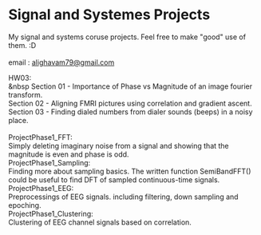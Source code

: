 # Signal and Systemes Projects
My signal and systems coruse projects. Feel free to make "good" use of them. :D  
</br>
email : alighavam79@gmail.com
</br>

HW03:  
&nbsp      Section 01 - Importance of Phase vs Magnitude of an image fourier transform.  
      Section 02 - Aligning FMRI pictures using correlation and gradient ascent.  
      Section 03 - Finding dialed numbers from dialer sounds (beeps) in a noisy place.  
</br>
ProjectPhase1_FFT:  
      Simply deleting imaginary noise from a signal and showing that the magnitude is even and phase is odd.  
ProjectPhase1_Sampling:  
      Finding more about sampling basics. The written function SemiBandFFT() could be useful to find DFT of sampled continuous-time signals.  
ProjectPhase1_EEG:  
      Preprocessings of EEG signals. including filtering, down sampling and epoching.  
ProjectPhase1_Clustering:  
      Clustering of EEG channel signals based on correlation.
      
